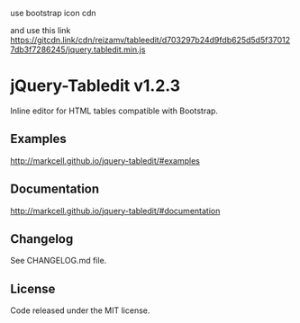 use bootstrap icon cdn
<link rel="stylesheet" href="https://cdn.jsdelivr.net/npm/bootstrap-icons@1.4.1/font/bootstrap-icons.css">

and use this link
https://gitcdn.link/cdn/reizamv/tableedit/d703297b24d9fdb625d5d5f370127db3f7286245/jquery.tabledit.min.js

# jQuery-Tabledit v1.2.3
Inline editor for HTML tables compatible with Bootstrap.


## Examples
http://markcell.github.io/jquery-tabledit/#examples


## Documentation
http://markcell.github.io/jquery-tabledit/#documentation


## Changelog
See CHANGELOG.md file.


## License
Code released under the MIT license.
